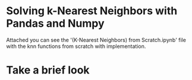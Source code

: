 # Solving k-Nearest Neighbors with Pandas and Numpy
Attached you can see the '(K-Nearest Neighbors)  from Scratch.ipynb' file with the knn functions from scratch with implementation.
# Take a brief look

